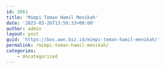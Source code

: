 ```yaml
---
id: 2861
title: 'Mimpi Teman Hamil Menikah'
date: '2023-03-26T13:59:33+00:00'
author: admin
layout: post
guid: 'https://bos.awn.biz.id/mimpi-teman-hamil-menikah/'
permalink: /mimpi-teman-hamil-menikah/
categories:
    - Uncategorized
---
```


